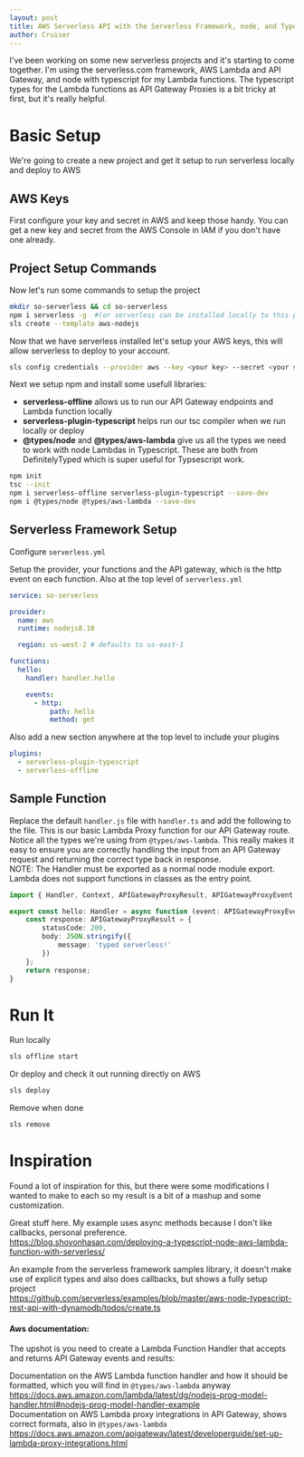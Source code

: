 ```yaml
---
layout: post
title: AWS Serverless API with the Serverless Framework, node, and Typescript
author: Cruiser
---
```


I've been working on some new serverless projects and it's starting to come together. I'm using the serverless.com framework, AWS Lambda and API Gateway, and node with typescript for my Lambda functions. The typescript types for the Lambda functions as API Gateway Proxies is a bit tricky at first, but it's really helpful.

# Basic Setup

We're going to create a new project and get it setup to run serverless locally and deploy to AWS  

## AWS Keys
First configure your key and secret in AWS and keep those handy. You can get a new key and secret from the AWS Console in IAM if you don't have one already.  

## Project Setup Commands
Now let's run some commands to setup the project
```bash
mkdir so-serverless && cd so-serverless
npm i serverless -g  #(or serverless can be installed locally to this project and run with npx. npm i serverless --save-dev)  
sls create --template aws-nodejs
```

Now that we have serverless installed let's setup your AWS keys, this will allow serverless to deploy to your account.

```bash
sls config credentials --provider aws --key <your key> --secret <your super secret secret>
```

Next we setup npm and install some usefull libraries:
* **serverless-offline** allows us to run our API Gateway endpoints and Lambda function locally  
* **serverless-plugin-typescript** helps run our tsc compiler when we run locally or deploy
* **@types/node** and **@types/aws-lambda** give us all the types we need to work with node Lambdas in Typescript. These are both from DefinitelyTyped which is super useful for Typsescript work.  

```bash
npm init
tsc --init
npm i serverless-offline serverless-plugin-typescript --save-dev  
npm i @types/node @types/aws-lambda --save-dev
```

## Serverless Framework Setup

Configure `serverless.yml`  

Setup the provider, your functions and the API gateway, which is the http event on each function. Also at the top level of `serverless.yml`

```yml
service: so-serverless 

provider:
  name: aws
  runtime: nodejs8.10

  region: us-west-2 # defaults to us-east-1

functions:
  hello:
    handler: handler.hello

    events:
      - http:
          path: hello
          method: get
```
Also add a new section anywhere at the top level to include your plugins

```yml
plugins:
  - serverless-plugin-typescript
  - serverless-offline
```

## Sample Function

Replace the default `handler.js` file with `handler.ts` and add the following to the file. This is our basic Lambda Proxy function for our API Gateway route. Notice all the types we're using from `@types/aws-lambda`. This really makes it easy to ensure you are correctly handling the input from an API Gateway request and returning the correct type back in response.  
NOTE: The Handler must be exported as a normal node module export. Lambda does not support functions in classes as the entry point.

```ts
import { Handler, Context, APIGatewayProxyResult, APIGatewayProxyEvent } from 'aws-lambda';

export const hello: Handler = async function (event: APIGatewayProxyEvent, context: Context) : Promise<APIGatewayProxyResult> {
    const response: APIGatewayProxyResult = {
        statusCode: 200,
        body: JSON.stringify({
            message: 'typed serverless!'
        })
    };
    return response;
}
```

# Run It

Run locally
```bash
sls offline start
```

Or deploy and check it out running directly on AWS
```bash
sls deploy
```

Remove when done
```bash
sls remove
```

# Inspiration
Found a lot of inspiration for this, but there were some modifications I wanted to make to each so my result is a bit of a mashup and some customization.  

Great stuff here. My example uses async methods because I don't like callbacks, personal preference.  
<https://blog.shovonhasan.com/deploying-a-typescript-node-aws-lambda-function-with-serverless/>  

An example from the serverless framework samples library, it doesn't make use of explicit types and also does callbacks, but shows a fully setup project  
<https://github.com/serverless/examples/blob/master/aws-node-typescript-rest-api-with-dynamodb/todos/create.ts>

#### Aws documentation:
The upshot is you need to create a Lambda Function Handler that accepts and returns API Gateway events and results:

Documentation on the AWS Lambda function handler and how it should be formatted, which you will find in `@types/aws-lambda` anyway  
<https://docs.aws.amazon.com/lambda/latest/dg/nodejs-prog-model-handler.html#nodejs-prog-model-handler-example>  
Documentation on AWS Lambda proxy integrations in API Gateway, shows correct formats, also in `@types/aws-lambda`  
<https://docs.aws.amazon.com/apigateway/latest/developerguide/set-up-lambda-proxy-integrations.html>

